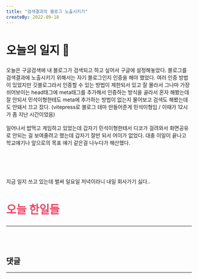 ```yaml
---
title: "검색결과의 블로그 노출시키기"
createBy: 2022-09-18
---
```



##  <h2 style="font-size: 30px">오늘의 일지 🎪</h2>
오늘은 구글검색에 내 블로그가 검색되고 하고 싶어서 구글에 설정해놓았다. 블로그를 검색결과에 노출시키기 위해서는 자기 블로그인지 인증을 해야 했었다. 여러 인증 방법이 있었지만 깃블로그라서 인증할 수 있는 방법이 제한되서 있고 잘 몰라서 그나마 가장 쉬어보이는 head태그에 meta태그를 추가해서 인증하는 방식을 골라서 혼자 해봤는데 잘 안되서 민석이형한테도 meta에 추가하는 방법이 없는지 물어보고 검색도 해봤는데도 안돼서 끄고 잤다. (vitepress로 블로그 테마 만들어준게 민석이형임 / 이때가 12시가 좀 지난 시간이었음) 
<br>
<br>
일어나서 밥먹고 게임하고 있었는데 갑자기 민석이형한테서 디코가 걸려와서 화면공유로 안되는 걸 보여줄려고 했는데 갑자기 잘만 되서 어이가 없었다. 대충 이일이 끝나고 학교얘기나 앞으로의 목표 얘기 같은걸 나누다가 해산했다.
<br>
<br>
<br>
<br>
<br>
<br>
지금 일지 쓰고 있는데 벌써 일요일 저녁이라니 내일 회사가기 싫다..



## <h2 style="color: #ee4867; font-size: 30px">오늘 한일들</h2>
--- 


<br>
<br>

## 댓글
---
<br>

<Comment />

